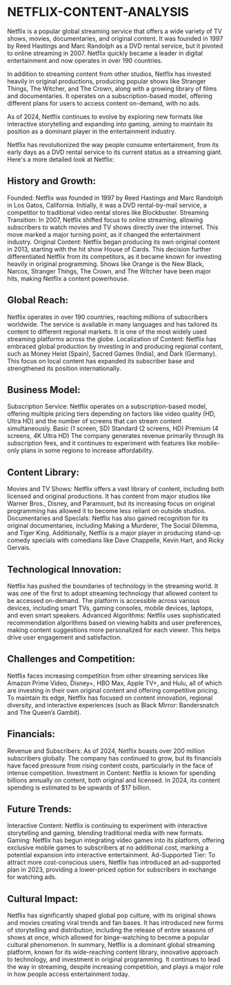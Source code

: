 # NETFLIX-CONTENT-ANALYSIS

Netflix is a popular global streaming service that offers a wide variety of TV shows, movies, documentaries, and original content. It was founded in 1997 by Reed Hastings and Marc Randolph as a DVD rental service, but it pivoted to online streaming in 2007. Netflix quickly became a leader in digital entertainment and now operates in over 190 countries.

In addition to streaming content from other studios, Netflix has invested heavily in original productions, producing popular shows like Stranger Things, The Witcher, and The Crown, along with a growing library of films and documentaries. It operates on a subscription-based model, offering different plans for users to access content on-demand, with no ads.

As of 2024, Netflix continues to evolve by exploring new formats like interactive storytelling and expanding into gaming, aiming to maintain its position as a dominant player in the entertainment industry.

Netflix has revolutionized the way people consume entertainment, from its early days as a DVD rental service to its current status as a streaming giant. Here's a more detailed look at Netflix:

## History and Growth:

Founded: Netflix was founded in 1997 by Reed Hastings and Marc Randolph in Los Gatos, California. Initially, it was a DVD rental-by-mail service, a competitor to traditional video rental stores like Blockbuster.
Streaming Transition: In 2007, Netflix shifted focus to online streaming, allowing subscribers to watch movies and TV shows directly over the internet. This move marked a major turning point, as it changed the entertainment industry.
Original Content: Netflix began producing its own original content in 2013, starting with the hit show House of Cards. This decision further differentiated Netflix from its competitors, as it became known for investing heavily in original programming. Shows like Orange is the New Black, Narcos, Stranger Things, The Crown, and The Witcher have been major hits, making Netflix a content powerhouse.

## Global Reach:

Netflix operates in over 190 countries, reaching millions of subscribers worldwide. The service is available in many languages and has tailored its content to different regional markets. It is one of the most widely used streaming platforms across the globe.
Localization of Content: Netflix has embraced global production by investing in and producing regional content, such as Money Heist (Spain), Sacred Games (India), and Dark (Germany). This focus on local content has expanded its subscriber base and strengthened its position internationally.

## Business Model:

Subscription Service: Netflix operates on a subscription-based model, offering multiple pricing tiers depending on factors like video quality (HD, Ultra HD) and the number of screens that can stream content simultaneously.
Basic (1 screen, SD)
Standard (2 screens, HD)
Premium (4 screens, 4K Ultra HD)
The company generates revenue primarily through its subscription fees, and it continues to experiment with features like mobile-only plans in some regions to increase affordability.

## Content Library:

Movies and TV Shows: Netflix offers a vast library of content, including both licensed and original productions. It has content from major studios like Warner Bros., Disney, and Paramount, but its increasing focus on original programming has allowed it to become less reliant on outside studios.
Documentaries and Specials: Netflix has also gained recognition for its original documentaries, including Making a Murderer, The Social Dilemma, and Tiger King. Additionally, Netflix is a major player in producing stand-up comedy specials with comedians like Dave Chappelle, Kevin Hart, and Ricky Gervais.

## Technological Innovation:

Netflix has pushed the boundaries of technology in the streaming world. It was one of the first to adopt streaming technology that allowed content to be accessed on-demand.
The platform is accessible across various devices, including smart TVs, gaming consoles, mobile devices, laptops, and even smart speakers.
Advanced Algorithms: Netflix uses sophisticated recommendation algorithms based on viewing habits and user preferences, making content suggestions more personalized for each viewer. This helps drive user engagement and satisfaction.

## Challenges and Competition:

Netflix faces increasing competition from other streaming services like Amazon Prime Video, Disney+, HBO Max, Apple TV+, and Hulu, all of which are investing in their own original content and offering competitive pricing.
To maintain its edge, Netflix has focused on content innovation, regional diversity, and interactive experiences (such as Black Mirror: Bandersnatch and The Queen’s Gambit).

## Financials:
Revenue and Subscribers: As of 2024, Netflix boasts over 200 million subscribers globally. The company has continued to grow, but its financials have faced pressure from rising content costs, particularly in the face of intense competition.
Investment in Content: Netflix is known for spending billions annually on content, both original and licensed. In 2024, its content spending is estimated to be upwards of $17 billion.

## Future Trends:
Interactive Content: Netflix is continuing to experiment with interactive storytelling and gaming, blending traditional media with new formats.
Gaming: Netflix has begun integrating video games into its platform, offering exclusive mobile games to subscribers at no additional cost, marking a potential expansion into interactive entertainment.
Ad-Supported Tier: To attract more cost-conscious users, Netflix has introduced an ad-supported plan in 2023, providing a lower-priced option for subscribers in exchange for watching ads.

## Cultural Impact:
Netflix has significantly shaped global pop culture, with its original shows and movies creating viral trends and fan bases. It has introduced new forms of storytelling and distribution, including the release of entire seasons of shows at once, which allowed for binge-watching to become a popular cultural phenomenon.
In summary, Netflix is a dominant global streaming platform, known for its wide-reaching content library, innovative approach to technology, and investment in original programming. It continues to lead the way in streaming, despite increasing competition, and plays a major role in how people access entertainment today.









